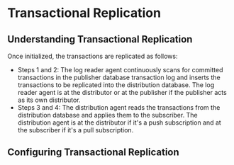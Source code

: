 # Transactional Replication

## Understanding Transactional Replication
Once initialized, the transactions are replicated as follows:
- Steps 1 and 2: The log reader agent continuously scans for committed transactions in the publisher database transaction log and inserts the transactions to be replicated into the distribution database.
The log reader agent is at the distributor or at the publisher if the publisher acts as its own distributor.
- Steps 3 and 4: The distribution agent reads the transactions from the distribution database and applies them to the subscriber. The distribution agent is at the distributor if it's a push subscription and at the subscriber if it's a pull subscription.

## Configuring Transactional Replication
